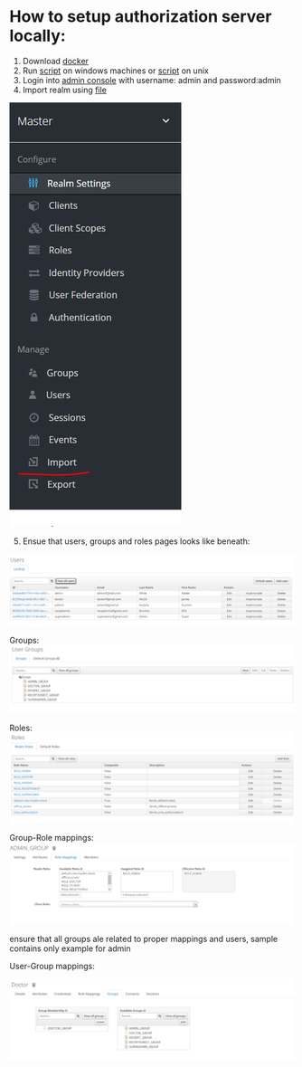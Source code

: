 # How to setup authorization server locally:

1. Download [docker](https://www.docker.com/products/docker-desktop/)
2. Run [script](./keycloak.ps1) on windows machines or [script](keycloak.sh) on unix
3. Login into [admin console](http://localhost:8443) with username: admin and password:admin
4. Import realm using [file](./realm-export.json)

![img.png](docs/img/img_5.png)

5. Ensue that users, groups and roles pages looks like beneath:

![img.png](docs/img/img.png)

Groups:
![img_1.png](docs/img/img_1.png)

Roles:
![img_2.png](docs/img/img_2.png)

Group-Role mappings:
![img3.png](docs/img/img_3.png)

ensure that all groups ale related to proper mappings and users, sample contains only example for admin

User-Group mappings:

![img.png](docs/img/img_4.png)